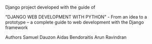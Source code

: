 Django project developed with the guide of

"DJANGO WEB DEVELOPMENT WITH PYTHON" - From an idea to a prototype – a complete
guide to web development with the Django framework

Authors
Samuel Dauzon
Aidas Bendoraitis
Arun Ravindran
